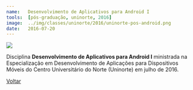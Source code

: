 ```yaml
---
name:  	Desenvolvimento de Aplicativos para Android I
tools: 	[pós-graduação, uninorte, 2016]
image: 	../img/classes/uninorte/2016/uninorte-pos-android.png
date: 	2016-07-20
---
```


![](../img/classes/uninorte/2016/uninorte-pos-android.png)

Disciplina **Desenvolvimento de Aplicativos para Android I** ministrada na Especialização em Desenvolvimento de Aplicações para Dispositivos Móveis do Centro Universitário do Norte (Uninorte) em julho de 2016.

<p class="text-center">
	<a class="btn btn-outline-primary mt-1" href="{{ site.baseurl }}/classes/">Voltar</a>
</p>